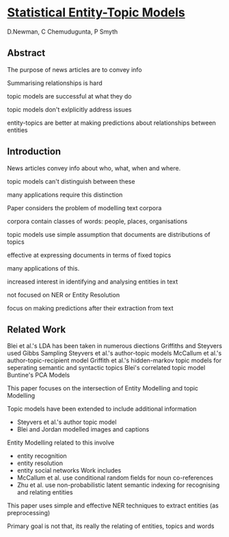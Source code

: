 # [Statistical Entity-Topic Models](https://dl.acm.org/citation.cfm?doid=1150402.1150487)

D.Newman, C Chemudugunta, P Smyth

## Abstract

The purpose of news articles are to convey info

Summarising relationships is hard

topic models are successful at what they do

topic models don't exlplicitly address issues

entity-topics are better at making predictions about relationships between entities

## Introduction

News articles convey info about who, what, when and where.

topic models can't distinguish between these

many applications require this distinction

Paper considers the problem of modelling text corpora

corpora contain classes of words: people, places, organisations

topic models use simple assumption that documents are distributions of topics

effective at expressing documents in terms of fixed topics

many applications of this.

increased interest in identifying and analysing entities in text

not focused on NER or Entity Resolution

focus on making predictions after their extraction from text

## Related Work

Blei et al.'s LDA has been taken in numerous diections
Griffiths and Steyvers used Gibbs Sampling
Steyvers et al.'s author-topic models
McCallum et al.'s author-topic-recipient model
Griffith et al.'s hidden-markov topic models for seperating semantic and syntactic topics
Blei's correlated topic model
Buntine's PCA Models

This paper focuses on the intersection of Entity Modelling and topic Modelling

Topic models have been extended to include additional information
- Steyvers et al.'s author topic model
- Blei and Jordan modelled images and captions

Entity Modelling related to this involve
- entity recognition
- entity resolution
- entity social networks
Work includes
- McCallum et al. use conditional random fields for noun co-references
- Zhu et al. use non-probabilistic latent semantic indexing for recognising and relating entities

This paper uses simple and effective NER techniques to extract entities (as preprocessing)

Primary goal is not that, its really the relating of entities, topics and words





